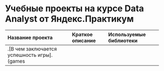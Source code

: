 # Учебные проекты на курсе Data Analyst от Яндекс.Практикум
| Название проекта | Краткое описание | Используемые библиотеки |
| :-------------------- | :-------------------- | :-------------------- |
| .[В чем заключается успешность игры].(games
